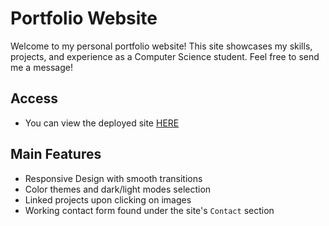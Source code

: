 # **Portfolio Website**

Welcome to my personal portfolio website! This site showcases my skills, projects, and experience as a Computer Science student. Feel free to send me a message!

## **Access**
- You can view the deployed site [HERE](https://githubmat284.github.io/Personal-Portfolio-Website)

## **Main Features**
- Responsive Design with smooth transitions
- Color themes and dark/light modes selection
- Linked projects upon clicking on images
- Working contact form found under the site's `Contact` section
